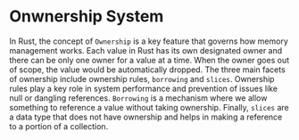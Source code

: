 # Onwnership System

In Rust, the concept of `Ownership` is a key feature that governs how memory management works. Each value in Rust has its own designated owner and there can be only one owner for a value at a time. When the owner goes out of scope, the value would be automatically dropped. The three main facets of ownership include ownership rules, `borrowing` and `slices`. Ownership rules play a key role in system performance and prevention of issues like null or dangling references. `Borrowing` is a mechanism where we allow something to reference a value without taking ownership. Finally, `slices` are a data type that does not have ownership and helps in making a reference to a portion of a collection.
